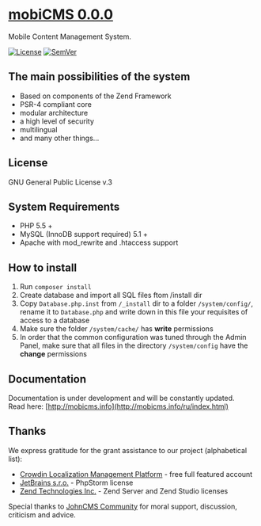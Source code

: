 # [mobiCMS 0.0.0](http://mobicms.net)
Mobile Content Management System.

[![License](https://img.shields.io/badge/license-GPL%20v.3-blue.svg)](https://www.gnu.org/licenses/gpl-3.0-standalone.html)
[![SemVer](http://img.shields.io/badge/semver-✓-brightgreen.svg)](http://semver.org)

## The main possibilities of the system
- Based on components of the Zend Framework
- PSR-4 compliant core
- modular architecture
- a high level of security
- multilingual
- and many other things...

## License
GNU General Public License v.3

## System Requirements
- PHP 5.5 +
- MySQL (InnoDB support required) 5.1 +
- Apache with mod_rewrite and .htaccess support

## How to install
1. Run `composer install`
2. Create database and import all SQL files ftom /install dir
3. Copy `Database.php.inst` from `/_install` dir to a folder `/system/config/`, rename it to `Database.php` and write down in this file your requisites of access to a database
4. Make sure the folder `/system/cache/` has **write** permissions
5. In order that the common configuration was tuned through the Admin Panel, make sure that all files in the directory `/system/config` have the **change** permissions

## Documentation
Documentation is under development and will be constantly updated.    
Read here: [http://mobicms.info](http://mobicms.info/ru/index.html)

## Thanks
We express gratitude for the grant assistance to our project (alphabetical list):

  * [Crowdin Localization Management Platform](http://crowdin.com) - free full featured account
  * [JetBrains s.r.o.](http://www.jetbrains.com) - PhpStorm license
  * [Zend Technologies Inc.](http://www.zend.com) - Zend Server and Zend Studio licenses
  
Special thanks to [JohnCMS Community](http://johncms.com) for moral support, discussion, criticism and advice.
